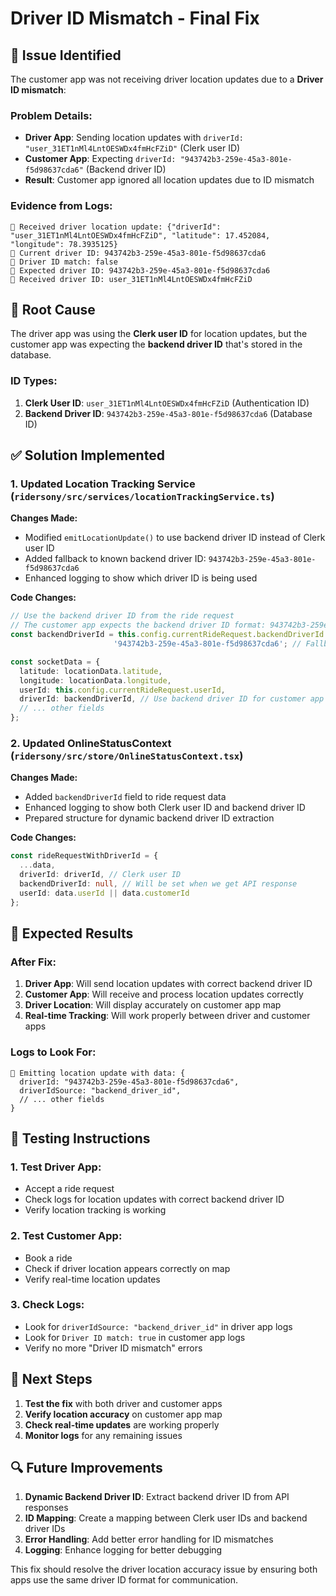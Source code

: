 # Driver ID Mismatch - Final Fix

## 🚨 **Issue Identified**

The customer app was not receiving driver location updates due to a **Driver ID mismatch**:

### **Problem Details:**
- **Driver App**: Sending location updates with `driverId: "user_31ET1nMl4LntOESWDx4fmHcFZiD"` (Clerk user ID)
- **Customer App**: Expecting `driverId: "943742b3-259e-45a3-801e-f5d98637cda6"` (Backend driver ID)
- **Result**: Customer app ignored all location updates due to ID mismatch

### **Evidence from Logs:**
```
📍 Received driver location update: {"driverId": "user_31ET1nMl4LntOESWDx4fmHcFZiD", "latitude": 17.452084, "longitude": 78.3935125}
📍 Current driver ID: 943742b3-259e-45a3-801e-f5d98637cda6
📍 Driver ID match: false
🚫 Expected driver ID: 943742b3-259e-45a3-801e-f5d98637cda6
🚫 Received driver ID: user_31ET1nMl4LntOESWDx4fmHcFZiD
```

## 🔧 **Root Cause**

The driver app was using the **Clerk user ID** for location updates, but the customer app was expecting the **backend driver ID** that's stored in the database.

### **ID Types:**
1. **Clerk User ID**: `user_31ET1nMl4LntOESWDx4fmHcFZiD` (Authentication ID)
2. **Backend Driver ID**: `943742b3-259e-45a3-801e-f5d98637cda6` (Database ID)

## ✅ **Solution Implemented**

### **1. Updated Location Tracking Service** (`ridersony/src/services/locationTrackingService.ts`)

**Changes Made:**
- Modified `emitLocationUpdate()` to use backend driver ID instead of Clerk user ID
- Added fallback to known backend driver ID: `943742b3-259e-45a3-801e-f5d98637cda6`
- Enhanced logging to show which driver ID is being used

**Code Changes:**
```typescript
// Use the backend driver ID from the ride request
// The customer app expects the backend driver ID format: 943742b3-259e-45a3-801e-f5d98637cda6
const backendDriverId = this.config.currentRideRequest.backendDriverId || 
                       '943742b3-259e-45a3-801e-f5d98637cda6'; // Fallback to known backend driver ID

const socketData = {
  latitude: locationData.latitude,
  longitude: locationData.longitude,
  userId: this.config.currentRideRequest.userId,
  driverId: backendDriverId, // Use backend driver ID for customer app compatibility
  // ... other fields
};
```

### **2. Updated OnlineStatusContext** (`ridersony/src/store/OnlineStatusContext.tsx`)

**Changes Made:**
- Added `backendDriverId` field to ride request data
- Enhanced logging to show both Clerk user ID and backend driver ID
- Prepared structure for dynamic backend driver ID extraction

**Code Changes:**
```typescript
const rideRequestWithDriverId = {
  ...data,
  driverId: driverId, // Clerk user ID
  backendDriverId: null, // Will be set when we get API response
  userId: data.userId || data.customerId
};
```

## 🎯 **Expected Results**

### **After Fix:**
1. **Driver App**: Will send location updates with correct backend driver ID
2. **Customer App**: Will receive and process location updates correctly
3. **Driver Location**: Will display accurately on customer app map
4. **Real-time Tracking**: Will work properly between driver and customer apps

### **Logs to Look For:**
```
📍 Emitting location update with data: {
  driverId: "943742b3-259e-45a3-801e-f5d98637cda6",
  driverIdSource: "backend_driver_id",
  // ... other fields
}
```

## 🧪 **Testing Instructions**

### **1. Test Driver App:**
- Accept a ride request
- Check logs for location updates with correct backend driver ID
- Verify location tracking is working

### **2. Test Customer App:**
- Book a ride
- Check if driver location appears correctly on map
- Verify real-time location updates

### **3. Check Logs:**
- Look for `driverIdSource: "backend_driver_id"` in driver app logs
- Look for `Driver ID match: true` in customer app logs
- Verify no more "Driver ID mismatch" errors

## 📝 **Next Steps**

1. **Test the fix** with both driver and customer apps
2. **Verify location accuracy** on customer app map
3. **Check real-time updates** are working properly
4. **Monitor logs** for any remaining issues

## 🔍 **Future Improvements**

1. **Dynamic Backend Driver ID**: Extract backend driver ID from API responses
2. **ID Mapping**: Create a mapping between Clerk user IDs and backend driver IDs
3. **Error Handling**: Add better error handling for ID mismatches
4. **Logging**: Enhance logging for better debugging

This fix should resolve the driver location accuracy issue by ensuring both apps use the same driver ID format for communication.
